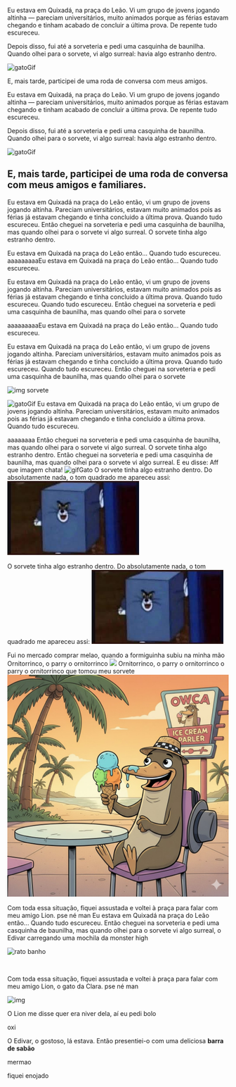 
Eu estava em Quixadá, na praça do Leão. Vi um grupo de jovens jogando altinha — pareciam universitários, muito animados porque as férias estavam chegando e tinham acabado de concluir a última prova. De repente tudo escureceu.

Depois disso, fui até a sorveteria e pedi uma casquinha de baunilha. Quando olhei para o sorvete, vi algo surreal: havia algo estranho dentro.

![gatoGif](https://media1.tenor.com/m/dq-3KVwBe7EAAAAd/cat.gif)

E, mais tarde, participei de uma roda de conversa com meus amigos.

Eu estava em Quixadá, na praça do Leão. Vi um grupo de jovens jogando altinha — pareciam universitários, muito animados porque as férias estavam chegando e tinham acabado de concluir a última prova. De repente tudo escureceu.

Depois disso, fui até a sorveteria e pedi uma casquinha de baunilha. Quando olhei para o sorvete, vi algo surreal: havia algo estranho dentro.

![gatoGif](https://media1.tenor.com/m/dq-3KVwBe7EAAAAd/cat.gif)

## E, mais tarde, participei de uma roda de conversa com meus amigos e familiares.

Eu estava em Quixadá na praça do Leão então, vi um grupo de jovens jogando altinha. Pareciam universitários, estavam muito animados pois as férias já estavam chegando e tinha concluido a última prova. Quando tudo escureceu.
Então cheguei na sorveteria e pedi uma casquinha de baunilha, mas quando olhei para o sorvete vi algo surreal. O sorvete tinha algo estranho dentro.

Eu estava em Quixadá na praça do Leão então... Quando tudo escureceu.
aaaaaaaaaEu estava em Quixadá na praça do Leão então... Quando tudo escureceu.

Eu estava em Quixadá na praça do Leão então, vi um grupo de jovens jogando altinha. Pareciam universitários, estavam muito animados pois as férias já estavam chegando e tinha concluido a última prova. Quando tudo escureceu. Quando tudo escureceu.
Então cheguei na sorveteria e pedi uma casquinha de baunilha, mas quando olhei para o sorvete

aaaaaaaaaEu estava em Quixadá na praça do Leão então... Quando tudo escureceu.

Eu estava em Quixadá na praça do Leão então, vi um grupo de jovens jogando altinha. Pareciam universitários, estavam muito animados pois as férias já estavam chegando e tinha concluido a última prova. Quando tudo escureceu. Quando tudo escureceu.
Então cheguei na sorveteria e pedi uma casquinha de baunilha, mas quando olhei para o sorvete

![img sorvete](https://www.estadao.com.br/resizer/v2/ARWVXQGF6RGFRPBG6D3W26J5BQ.jpg?quality=80&auth=05206814eb1d0c668985a2e0c2753214c22489aacc1d4a58d007406e86ac0bcc&width=1200)

![gatoGif](https://media1.tenor.com/m/dq-3KVwBe7EAAAAd/cat.gif)
Eu estava em Quixadá na praça do Leão então, vi um grupo de jovens jogando altinha. Pareciam universitários, estavam muito animados pois as férias já estavam chegando e tinha concluido a última prova. Quando tudo escureceu.

aaaaaaaa
Então cheguei na sorveteria e pedi uma casquinha de baunilha, mas quando olhei para o sorvete vi algo surreal. O sorvete tinha algo estranho dentro.
Então cheguei na sorveteria e pedi uma casquinha de baunilha, mas quando olhei para o sorvete vi algo surreal. E eu disse: Aff que imagem chata!
<img src="https://media1.tenor.com/m/dq-3KVwBe7EAAAAd/cat.gif" alt="gifGato"/>
O sorvete tinha algo estranho dentro. Do absolutamente nada, o tom quadrado me apareceu assi: ![alt text](image.png)

 O sorvete tinha algo estranho dentro. Do absolutamente nada, o tom quadrado me apareceu assi: ![alt text](image.png)

Fui no mercado comprar melao, quando a formiguinha subiu na minha mão
Ornitorrinco, o parry o ornitorrinco
<img src="https://th.bing.com/th/id/OIP.ZDCVMy5VVmbV2rYl75STZAHaF3?w=207&h=180&c=7&r=0&o=7&cb=12&dpr=1.3&pid=1.7&rm=3"/>
Ornitorrinco, o parry o ornitorrinco o parry o ornitorrinco que tomou meu sorvete ![alt text](parry.jpg)

Com toda essa situação, fiquei assustada e voltei à praça para falar com meu amigo Lion.
pse né man
Eu estava em Quixadá na praça do Leão então... Quando tudo escureceu.
Então cheguei na sorveteria e pedi uma casquinha de baunilha, mas quando olhei para o sorvete vi algo surreal, o Edivar carregando uma mochila da monster high

![rato banho](https://media1.tenor.com/m/BEQXJON8RaMAAAAd/rato-banho.gif)

<br/>


Com toda essa situação, fiquei assustada e voltei à praça para falar com meu amigo Lion, o gato da Clara.
pse né man

![img](https://miro.medium.com/v2/resize:fit:1200/0*tmfbLDU_hIeg0B3B.jpg)

O Lion me disse quer era niver dela, aí eu pedi bolo

oxi

<html>
	<div>
		<span> 
			O Edivar, o gostoso, lá estava. Então presentiei-o com uma deliciosa <strong> barra de sabão </strong>
		</span>
	</div>
</html>

mermao

fiquei enojado 

